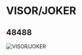 # VISOR/JOKER
## 48488
![VISOR/JOKER](https://lc-www-live-s.legocdn.com/media/bricks/5/2/4223092.jpg)